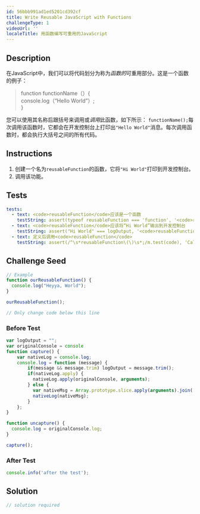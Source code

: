 ```yaml
---
id: 56bbb991ad1ed5201cd392cf
title: Write Reusable JavaScript with Functions
challengeType: 1
videoUrl: ''
localeTitle: 用函数编写可重用的JavaScript
---
```


## Description
<section id="description">在JavaScript中，我们可以将代码划分为称为<dfn>函数的</dfn>可重用部分。这是一个函数的例子： <blockquote> function functionName（）{ <br> console.log（“Hello World”）; <br> } </blockquote>您可以使用其名称后跟括号来调用或<dfn>调用</dfn>此函数，如下所示： <code>functionName();</code>每次调用该函数时，它都会在开发控制台上打印出<code>&quot;Hello World&quot;</code>消息。每次调用函数时，都会执行大括号之间的所有代码。 </section>

## Instructions
<section id="instructions"><ol><li>创建一个名为<code>reusableFunction</code>的函数，它将<code>&quot;Hi World&quot;</code>打印到开发控制台。 </li><li>调用该功能。 </li></ol></section>

## Tests
<section id='tests'>

```yml
tests:
  - text: <code>reusableFunction</code>应该是一个函数
    testString: assert(typeof reusableFunction === 'function', '<code>reusableFunction</code> should be a function');
  - text: <code>reusableFunction</code>应该将“Hi World”输出到开发控制台
    testString: assert("Hi World" === logOutput, '<code>reusableFunction</code> should output "Hi World" to the dev console');
  - text: 定义后调用<code>reusableFunction</code>
    testString: assert(/^\s*reusableFunction\(\)\s*;/m.test(code), 'Call <code>reusableFunction</code> after you define it');

```

</section>

## Challenge Seed
<section id='challengeSeed'>

<div id='js-seed'>

```js
// Example
function ourReusableFunction() {
  console.log("Heyya, World");
}

ourReusableFunction();

// Only change code below this line

```

</div>

### Before Test
<div id='js-setup'>

```js
var logOutput = "";
var originalConsole = console
function capture() {
    var nativeLog = console.log;
    console.log = function (message) {
        if(message && message.trim) logOutput = message.trim();
        if(nativeLog.apply) {
          nativeLog.apply(originalConsole, arguments);
        } else {
          var nativeMsg = Array.prototype.slice.apply(arguments).join(' ');
          nativeLog(nativeMsg);
        }
    };
}

function uncapture() {
  console.log = originalConsole.log;
}

capture();

```

</div>

### After Test
<div id='js-teardown'>

```js
console.info('after the test');
```

</div>

</section>

## Solution
<section id='solution'>

```js
// solution required
```
</section>
